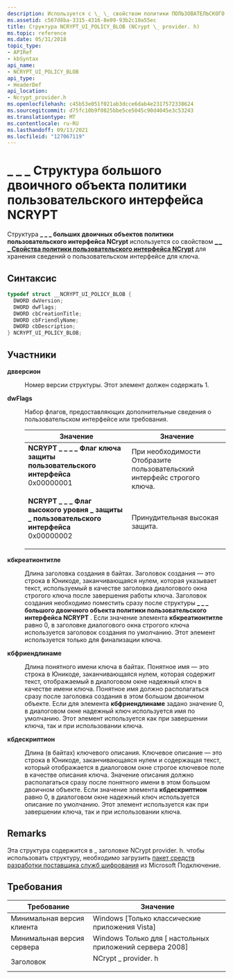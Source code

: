 ```yaml
---
description: Используется с \_ \_ свойством политики ПОЛЬЗОВАТЕЛЬСКОГО интерфейса NCRYPT \_ для хранения сведений о пользовательском интерфейсе для ключа.
ms.assetid: c567d8ba-3315-4316-8e09-93b2c10a55ec
title: Структура NCRYPT_UI_POLICY_BLOB (NCrypt \_ provider. h)
ms.topic: reference
ms.date: 05/31/2018
topic_type:
- APIRef
- kbSyntax
api_name:
- NCRYPT_UI_POLICY_BLOB
api_type:
- HeaderDef
api_location:
- Ncrypt_provider.h
ms.openlocfilehash: c45b53e051f021ab3dcce6dab4e2317572338624
ms.sourcegitcommit: d75fc10b9f0825bbe5ce5045c90d4045e3c53243
ms.translationtype: MT
ms.contentlocale: ru-RU
ms.lasthandoff: 09/13/2021
ms.locfileid: "127067119"
---
```

# <a name="ncrypt_ui_policy_blob-structure"></a>\_ \_ \_ Структура большого двоичного объекта политики пользовательского интерфейса NCRYPT

Структура **\_ \_ \_ больших двоичных объектов политики пользовательского интерфейса NCrypt** используется со свойством [**\_ \_ \_ Свойства политики пользовательского интерфейса NCrypt**](key-storage-property-identifiers.md) для хранения сведений о пользовательском интерфейсе для ключа.

## <a name="syntax"></a>Синтаксис


```C++
typedef struct __NCRYPT_UI_POLICY_BLOB {
  DWORD dwVersion;
  DWORD dwFlags;
  DWORD cbCreationTitle;
  DWORD cbFriendlyName;
  DWORD cbDescription;
} NCRYPT_UI_POLICY_BLOB;
```



## <a name="members"></a>Участники

<dl> <dt>

**двверсион**
</dt> <dd>

Номер версии структуры. Этот элемент должен содержать 1.

</dd> <dt>

**dwFlags**
</dt> <dd>

Набор флагов, предоставляющих дополнительные сведения о пользовательском интерфейсе или требования.



| Значение                                                                                                                                                                                                                                                                                                  | Значение                                                     |
|--------------------------------------------------------------------------------------------------------------------------------------------------------------------------------------------------------------------------------------------------------------------------------------------------------|-------------------------------------------------------------|
| <span id="NCRYPT_UI_PROTECT_KEY_FLAG"></span><span id="ncrypt_ui_protect_key_flag"></span><dl> <dt>**NCRYPT \_ \_ \_ \_ Флаг ключа защиты пользовательского интерфейса**</dt> <dt>0x00000001</dt> </dl>                                | При необходимости Отобразите пользовательский интерфейс строгого ключа.<br/> |
| <span id="NCRYPT_UI_FORCE_HIGH_PROTECTION_FLAG"></span><span id="ncrypt_ui_force_high_protection_flag"></span><dl> <dt>**NCRYPT \_ \_ \_ Флаг высокого уровня \_ защиты \_ пользовательского интерфейса**</dt> <dt>0x00000002</dt> </dl> | Принудительная высокая защита.<br/>                           |



 

</dd> <dt>

**кбкреатионтитле**
</dt> <dd>

Длина заголовка создания в байтах. Заголовок создания — это строка в Юникоде, заканчивающаяся нулем, которая указывает текст, используемый в качестве заголовка диалогового окна строгого ключа после завершения работы ключа. Заголовок создания необходимо поместить сразу после структуры **\_ \_ \_ большого двоичного объекта политики пользовательского интерфейса NCRYPT** . Если значение элемента **кбкреатионтитле** равно 0, в заголовке диалогового окна строгого ключа используется заголовок создания по умолчанию. Этот элемент используется только для финализации ключа.

</dd> <dt>

**кбфриендлинаме**
</dt> <dd>

Длина понятного имени ключа в байтах. Понятное имя — это строка в Юникоде, заканчивающаяся нулем, которая содержит текст, отображаемый в диалоговом окне надежный ключ в качестве имени ключа. Понятное имя должно располагаться сразу после заголовка создания в этом большом двоичном объекте. Если для элемента **кбфриендлинаме** задано значение 0, в диалоговом окне надежный ключ используется имя по умолчанию. Этот элемент используется как при завершении ключа, так и при использовании ключа.

</dd> <dt>

**кбдескриптион**
</dt> <dd>

Длина (в байтах) ключевого описания. Ключевое описание — это строка в Юникоде, заканчивающаяся нулем и содержащая текст, который отображается в диалоговом окне строгое ключевое поле в качестве описания ключа. Значение описания должно располагаться сразу после понятного имени в этом большом двоичном объекте. Если значение элемента **кбдескриптион** равно 0, в диалоговом окне надежный ключ используется описание по умолчанию. Этот элемент используется как при завершении ключа, так и при использовании ключа.

</dd> </dl>

## <a name="remarks"></a>Remarks

Эта структура содержится в \_ заголовке NCrypt provider. h. чтобы использовать структуру, необходимо загрузить [пакет средств разработки поставщика служб шифрования](/collaborate/connect-redirect?InvitationID=CSDK-GYTG-R2PX&ProgramID=7264) из Microsoft Подключение.

## <a name="requirements"></a>Требования



| Требование | Значение |
|-------------------------------------|-----------------------------------------------------------------------------------------------|
| Минимальная версия клиента<br/> | Windows \[Только классические приложения Vista\]<br/>                                                |
| Минимальная версия сервера<br/> | Windows Только для \[ настольных приложений сервера 2008\]<br/>                                          |
| Заголовок<br/>                   | <dl> <dt>NCrypt \_ provider. h</dt> </dl> |



 

